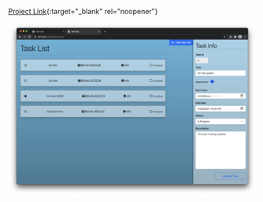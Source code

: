 [Project Link](https://106-task-app.netlify.app/){:target="_blank" rel="noopener"}

![](images/task_app.png)